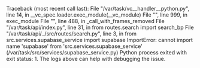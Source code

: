 Traceback (most recent call last):
File "/var/task/vc__handler__python.py", line 14, in <module>
__vc_spec.loader.exec_module(__vc_module)
File "<frozen importlib._bootstrap_external>", line 999, in exec_module
File "<frozen importlib._bootstrap>", line 488, in _call_with_frames_removed
File "/var/task/api/index.py", line 31, in <module>
from routes.search import search_bp
File "/var/task/api/../src/routes/search.py", line 3, in <module>
from src.services.supabase_service import supabase
ImportError: cannot import name 'supabase' from 'src.services.supabase_service' (/var/task/src/services/supabase_service.py)
Python process exited with exit status: 1. The logs above can help with debugging the issue.